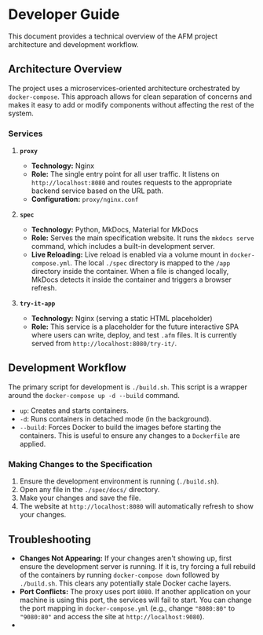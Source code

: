 # Developer Guide

This document provides a technical overview of the AFM project architecture and development workflow.

## Architecture Overview

The project uses a microservices-oriented architecture orchestrated by `docker-compose`. This approach allows for clean separation of concerns and makes it easy to add or modify components without affecting the rest of the system.

### Services

1.  **`proxy`**
    * **Technology:** Nginx
    * **Role:** The single entry point for all user traffic. It listens on `http://localhost:8080` and routes requests to the appropriate backend service based on the URL path.
    * **Configuration:** `proxy/nginx.conf`

2.  **`spec`**
    * **Technology:** Python, MkDocs, Material for MkDocs
    * **Role:** Serves the main specification website. It runs the `mkdocs serve` command, which includes a built-in development server.
    * **Live Reloading:** Live reload is enabled via a volume mount in `docker-compose.yml`. The local `./spec` directory is mapped to the `/app` directory inside the container. When a file is changed locally, MkDocs detects it inside the container and triggers a browser refresh.

3.  **`try-it-app`**
    * **Technology:** Nginx (serving a static HTML placeholder)
    * **Role:** This service is a placeholder for the future interactive SPA where users can write, deploy, and test `.afm` files. It is currently served from `http://localhost:8080/try-it/`.

## Development Workflow

The primary script for development is `./build.sh`. This script is a wrapper around the `docker-compose up -d --build` command.

* `up`: Creates and starts containers.
* `-d`: Runs containers in detached mode (in the background).
* `--build`: Forces Docker to build the images before starting the containers. This is useful to ensure any changes to a `Dockerfile` are applied.

### Making Changes to the Specification

1.  Ensure the development environment is running (`./build.sh`).
2.  Open any file in the `./spec/docs/` directory.
3.  Make your changes and save the file.
4.  The website at `http://localhost:8080` will automatically refresh to show your changes.


## Troubleshooting

* **Changes Not Appearing:** If your changes aren't showing up, first ensure the development server is running. If it is, try forcing a full rebuild of the containers by running `docker-compose down` followed by `./build.sh`. This clears any potentially stale Docker cache layers.
* **Port Conflicts:** The proxy uses port `8080`. If another application on your machine is using this port, the services will fail to start. You can change the port mapping in `docker-compose.yml` (e.g., change `"8080:80"` to `"9080:80"` and access the site at `http://localhost:9080`).
* 